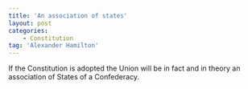 ```yaml
---
title: 'An association of states'
layout: post
categories:
    - Constitution
tag: 'Alexander Hamilton'
---
```


If the Constitution is adopted the Union will be in fact and in theory an association of States of a Confederacy.